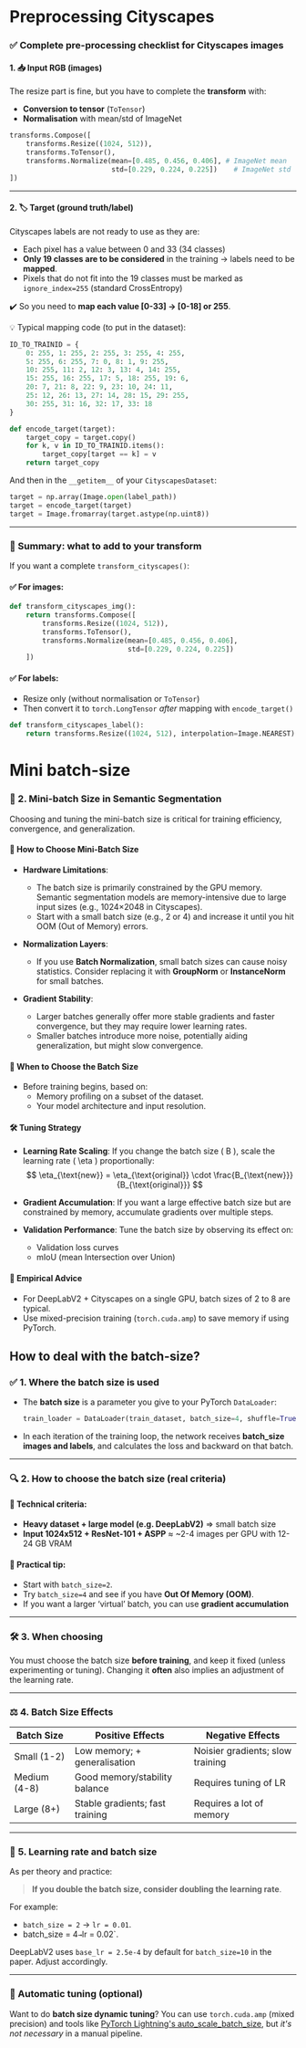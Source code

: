 # Preprocessing Cityscapes
### ✅ Complete pre-processing checklist for Cityscapes images

#### 1. 📥 **Input RGB (images)**
The resize part is fine, but you have to complete the **transform** with:
- **Conversion to tensor** (`ToTensor`)
- **Normalisation** with mean/std of ImageNet

```python
transforms.Compose([
    transforms.Resize((1024, 512)),
    transforms.ToTensor(),
    transforms.Normalize(mean=[0.485, 0.456, 0.406], # ImageNet mean
                         std=[0.229, 0.224, 0.225])    # ImageNet std
])
```

---

#### 2. 🏷️ **Target (ground truth/label)**
Cityscapes labels are not ready to use as they are:
- Each pixel has a value between 0 and 33 (34 classes)
- **Only 19 classes are to be considered** in the training → labels need to be **mapped**.
- Pixels that do not fit into the 19 classes must be marked as `ignore_index=255` (standard CrossEntropy)

✔️ So you need to **map each value [0-33] → [0-18] or 255**.

💡 Typical mapping code (to put in the dataset):
```python
ID_TO_TRAINID = {
    0: 255, 1: 255, 2: 255, 3: 255, 4: 255,
    5: 255, 6: 255, 7: 0, 8: 1, 9: 255,
    10: 255, 11: 2, 12: 3, 13: 4, 14: 255,
    15: 255, 16: 255, 17: 5, 18: 255, 19: 6,
    20: 7, 21: 8, 22: 9, 23: 10, 24: 11,
    25: 12, 26: 13, 27: 14, 28: 15, 29: 255,
    30: 255, 31: 16, 32: 17, 33: 18
}

def encode_target(target):
    target_copy = target.copy()
    for k, v in ID_TO_TRAINID.items():
        target_copy[target == k] = v
    return target_copy
```

And then in the `__getitem__` of your `CityscapesDataset`:
```python
target = np.array(Image.open(label_path))
target = encode_target(target)
target = Image.fromarray(target.astype(np.uint8))
```

---

### 🎯 Summary: what to add to your transform
If you want a complete `transform_cityscapes()`:

#### ✅ For images:
```python
def transform_cityscapes_img():
    return transforms.Compose([
        transforms.Resize((1024, 512)),
        transforms.ToTensor(),
        transforms.Normalize(mean=[0.485, 0.456, 0.406],
                             std=[0.229, 0.224, 0.225])
    ])
```

#### ✅ For labels:
- Resize only (without normalisation or `ToTensor`)
- Then convert it to `torch.LongTensor` *after* mapping with `encode_target()`

```python
def transform_cityscapes_label():
    return transforms.Resize((1024, 512), interpolation=Image.NEAREST)
```

# Mini batch-size 
### 🧠 2. Mini-batch Size in Semantic Segmentation

Choosing and tuning the mini-batch size is critical for training efficiency, convergence, and generalization.

#### 📌 How to Choose Mini-Batch Size

- **Hardware Limitations**: 
  - The batch size is primarily constrained by the GPU memory. Semantic segmentation models are memory-intensive due to large input sizes (e.g., 1024×2048 in Cityscapes).
  - Start with a small batch size (e.g., 2 or 4) and increase it until you hit OOM (Out of Memory) errors.

- **Normalization Layers**:
  - If you use **Batch Normalization**, small batch sizes can cause noisy statistics. Consider replacing it with **GroupNorm** or **InstanceNorm** for small batches.

- **Gradient Stability**:
  - Larger batches generally offer more stable gradients and faster convergence, but they may require lower learning rates.
  - Smaller batches introduce more noise, potentially aiding generalization, but might slow convergence.

#### 📅 When to Choose the Batch Size

- Before training begins, based on:
  - Memory profiling on a subset of the dataset.
  - Your model architecture and input resolution.

#### 🛠️ Tuning Strategy

- **Learning Rate Scaling**: If you change the batch size \( B \), scale the learning rate \( \eta \) proportionally:
  $$
  \eta_{\text{new}} = \eta_{\text{original}} \cdot \frac{B_{\text{new}}}{B_{\text{original}}}
  $$

- **Gradient Accumulation**: If you want a large effective batch size but are constrained by memory, accumulate gradients over multiple steps.

- **Validation Performance**: Tune the batch size by observing its effect on:
  - Validation loss curves
  - mIoU (mean Intersection over Union)

#### 🧪 Empirical Advice

- For DeepLabV2 + Cityscapes on a single GPU, batch sizes of 2 to 8 are typical.
- Use mixed-precision training (`torch.cuda.amp`) to save memory if using PyTorch.


## How to deal with the batch-size? 
### ✅ **1. Where the batch size** is used
- The **batch size** is a parameter you give to your PyTorch `DataLoader`:
  ```python
  train_loader = DataLoader(train_dataset, batch_size=4, shuffle=True, ...)
  ```
- In each iteration of the training loop, the network receives **batch_size images and labels**, and calculates the loss and backward on that batch.

---

### 🔍 **2. How to choose the batch size (real criteria)**

#### 🧠 Technical criteria:
- **Heavy dataset + large model (e.g. DeepLabV2)** ⇒ small batch size
- **Input 1024x512 + ResNet-101 + ASPP** ≈ ~2-4 images per GPU with 12-24 GB VRAM

#### 🔧 Practical tip:
- Start with `batch_size=2`.
- Try `batch_size=4` and see if you have **Out Of Memory (OOM)**.
- If you want a larger ‘virtual’ batch, you can use **gradient accumulation**

---

### 🛠️ **3. When choosing**
You must choose the batch size **before training**, and keep it fixed (unless experimenting or tuning). Changing it **often** also implies an adjustment of the learning rate.

---

### ⚖️ **4. Batch Size Effects**
| Batch Size | Positive Effects | Negative Effects |
|------------|------------------------------------------|---------------------------------------|
| Small (1-2) | Low memory; + generalisation | Noisier gradients; slow training |
| Medium (4-8) | Good memory/stability balance | Requires tuning of LR |
| Large (8+) | Stable gradients; fast training | Requires a lot of memory |

---

### 📏 **5. Learning rate and batch size**
As per theory and practice:
> **If you double the batch size, consider doubling the learning rate**.

For example:
- `batch_size = 2` → `lr = 0.01`.
- batch_size = 4` → `lr = 0.02`.

DeepLabV2 uses `base_lr = 2.5e-4` by default for `batch_size=10` in the paper. Adjust accordingly.

---

### 🔧 Automatic tuning (optional)
Want to do **batch size dynamic tuning**? You can use `torch.cuda.amp` (mixed precision) and tools like [PyTorch Lightning's auto_scale_batch_size](https://pytorch-lightning.readthedocs.io/en/stable/common/trainer.html#auto-scaling-of-batch-size), but *it's not necessary* in a manual pipeline.
